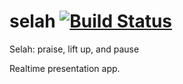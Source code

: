 selah [![Build Status](https://semaphoreapp.com/api/v1/projects/c463d23a-721c-47d9-94fd-81bb9fc04dcb/295035/badge.png)](https://semaphoreapp.com/knownasilya/selah)
=====

Selah: praise, lift up, and pause

Realtime presentation app.
